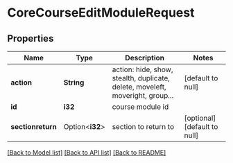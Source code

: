# CoreCourseEditModuleRequest

## Properties

Name | Type | Description | Notes
------------ | ------------- | ------------- | -------------
**action** | **String** | action: hide, show, stealth, duplicate, delete, moveleft, moveright, group... | [default to null]
**id** | **i32** | course module id | 
**sectionreturn** | Option<**i32**> | section to return to | [optional][default to null]

[[Back to Model list]](../README.md#documentation-for-models) [[Back to API list]](../README.md#documentation-for-api-endpoints) [[Back to README]](../README.md)


